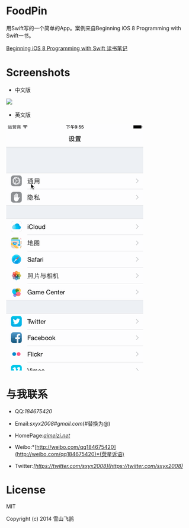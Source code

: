 # FoodPin


用Swift写的一个简单的App。案例来自Beginning iOS 8 Programming with Swift一书。

[Beginning iOS 8 Programming with Swift 读书笔记](https://github.com/sxyx2008/DevArticles/issues/26)

# Screenshots


* 中文版

![](Screenshots/FoodPin-Chinese.gif)

* 英文版

![](Screenshots/FoodPin-English.gif)


# 与我联系

* QQ:*184675420*

* Email:*sxyx2008#gmail.com*(#替换为@)

* HomePage:*[aimeizi.net](http://aimeizi.net)*

* Weibo:*[http://weibo.com/qq184675420](http://weibo.com/qq184675420)*(荧星诉语)

* Twitter:*[https://twitter.com/sxyx2008](https://twitter.com/sxyx2008)*


# License

MIT

Copyright (c) 2014 雪山飞鹄
